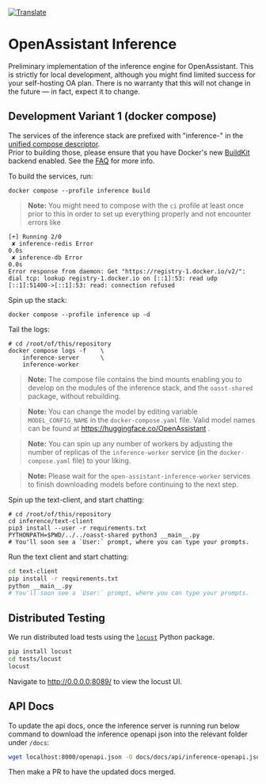 <a href="https://github-com.translate.goog/LAION-AI/Open-Assistant/blob/main/inference/README.md?_x_tr_sl=auto&_x_tr_tl=en&_x_tr_hl=en&_x_tr_pto=wapp">![Translate](https://img.shields.io/badge/Translate-blue)</a>

# OpenAssistant Inference

Preliminary implementation of the inference engine for OpenAssistant. This is
strictly for local development, although you might find limited success for your
self-hosting OA plan. There is no warranty that this will not change in the
future — in fact, expect it to change.

## Development Variant 1 (docker compose)

The services of the inference stack are prefixed with "inference-" in the
[unified compose descriptor](../docker-compose.yaml). <br/> Prior to building
those, please ensure that you have Docker's new
[BuildKit](https://docs.docker.com/build/buildkit/) backend enabled. See the
[FAQ](https://projects.laion.ai/Open-Assistant/docs/faq#enable-dockers-buildkit-backend)
for more info.

To build the services, run:

```shell
docker compose --profile inference build
```

> **Note:** You might need to compose with the `ci` profile at least once prior
> to this in order to set up everything properly and not encounter errors like
```
[+] Running 2/0
 ✘ inference-redis Error                                                                                                                                                                         0.0s 
 ✘ inference-db Error                                                                                                                                                                            0.0s 
Error response from daemon: Get "https://registry-1.docker.io/v2/": dial tcp: lookup registry-1.docker.io on [::1]:53: read udp [::1]:51400->[::1]:53: read: connection refused
```

Spin up the stack:

```shell
docker compose --profile inference up -d
```

Tail the logs:

```shell
# cd /root/of/this/repository
docker compose logs -f    \
    inference-server      \
    inference-worker
```

> **Note:** The compose file contains the bind mounts enabling you to develop on
> the modules of the inference stack, and the `oasst-shared` package, without
> rebuilding.

> **Note:** You can change the model by editing variable `MODEL_CONFIG_NAME` in
> the `docker-compose.yaml` file. Valid model names can be found at
> https://huggingface.co/OpenAssistant .

> **Note:** You can spin up any number of workers by adjusting the number of
> replicas of the `inference-worker` service (in the `docker-compose.yaml` file)
> to your liking.

> **Note:** Please wait for the `open-assistant-inference-worker` services to
> finish downloading models before continuing to the next step.

Spin up the text-client, and start chatting:

```shell
# cd /root/of/this/repository
cd inference/text-client
pip3 install --user -r requirements.txt
PYTHONPATH=$PWD/../../oasst-shared python3 __main__.py
# You'll soon see a `User:` prompt, where you can type your prompts.
```

Run the text client and start chatting:

```bash
cd text-client
pip install -r requirements.txt
python __main__.py
# You'll soon see a `User:` prompt, where you can type your prompts.
```

## Distributed Testing

We run distributed load tests using the
[`locust`](https://github.com/locustio/locust) Python package.

```bash
pip install locust
cd tests/locust
locust
```

Navigate to http://0.0.0.0:8089/ to view the locust UI.

## API Docs

To update the api docs, once the inference server is running run below command
to download the inference openapi json into the relevant folder under `/docs`:

```bash
wget localhost:8000/openapi.json -O docs/docs/api/inference-openapi.json
```

Then make a PR to have the updated docs merged.
